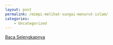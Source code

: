 ```yaml
---
layout: post
permalink: /mimpi-melihat-sungai-menurut-islam/
categories:
    - Uncategorized
---
```


[Baca Selengkapnya](/03)